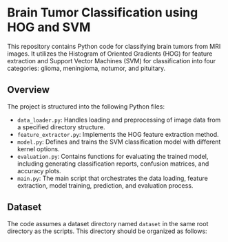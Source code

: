 # Brain Tumor Classification using HOG and SVM

This repository contains Python code for classifying brain tumors from MRI images. It utilizes the Histogram of Oriented Gradients (HOG) for feature extraction and Support Vector Machines (SVM) for classification into four categories: glioma, meningioma, notumor, and pituitary.

## Overview

The project is structured into the following Python files:

-   `data_loader.py`: Handles loading and preprocessing of image data from a specified directory structure.
-   `feature_extractor.py`: Implements the HOG feature extraction method.
-   `model.py`: Defines and trains the SVM classification model with different kernel options.
-   `evaluation.py`: Contains functions for evaluating the trained model, including generating classification reports, confusion matrices, and accuracy plots.
-   `main.py`: The main script that orchestrates the data loading, feature extraction, model training, prediction, and evaluation process.

## Dataset

The code assumes a dataset directory named `dataset` in the same root directory as the scripts. This directory should be organized as follows:
